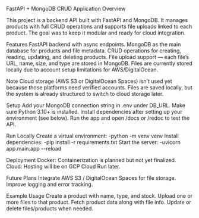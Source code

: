 FastAPI + MongoDB CRUD Application
Overview

This project is a backend API built with FastAPI and MongoDB. It manages products with full CRUD operations and supports file uploads linked to each product. The goal was to keep it modular and ready for cloud integration.

Features
FastAPI backend with async endpoints.
MongoDB as the main database for products and file metadata.
CRUD operations for creating, reading, updating, and deleting products.
File upload support — each file’s URL, name, size, and type are stored in MongoDB.
Files are currently stored locally due to account setup limitations for AWS/DigitalOcean.

Note
Cloud storage (AWS S3 or DigitalOcean Spaces) isn’t used yet because those platforms need verified accounts.
Files are saved locally, but the system is already structured to switch to cloud storage later.

Setup
Add your MongoDB connection string in .env under DB_URL.
Make sure Python 3.10+ is installed.
Install dependencies after setting up your environment (see below).
Run the app and open /docs or /redoc to test the API.

Run Locally
Create a virtual environment:
-python -m venv venv
Install dependencies:
-pip install -r requirements.txt
Start the server:
-uvicorn app.main:app --reload

Deployment
Docker: Containerization is planned but not yet finalized.
Cloud: Hosting will be on GCP Cloud Run later.

Future Plans
Integrate AWS S3 / DigitalOcean Spaces for file storage.
Improve logging and error tracking.

Example Usage
Create a product with name, type, and stock.
Upload one or more files to that product.
Fetch product data along with file info.
Update or delete files/products when needed.